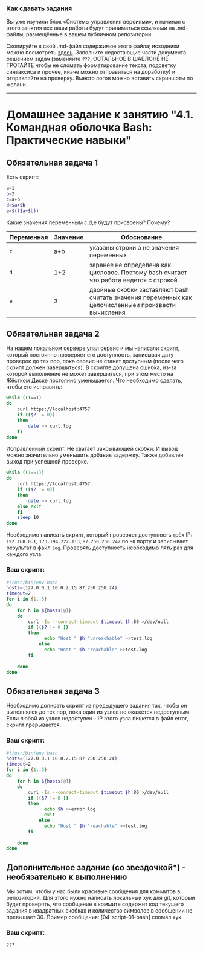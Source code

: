 ### Как сдавать задания

Вы уже изучили блок «Системы управления версиями», и начиная с этого занятия все ваши работы будут приниматься ссылками на .md-файлы, размещённые в вашем публичном репозитории.

Скопируйте в свой .md-файл содержимое этого файла; исходники можно посмотреть [здесь](https://raw.githubusercontent.com/netology-code/sysadm-homeworks/devsys10/04-script-01-bash/README.md). Заполните недостающие части документа решением задач (заменяйте `???`, ОСТАЛЬНОЕ В ШАБЛОНЕ НЕ ТРОГАЙТЕ чтобы не сломать форматирование текста, подсветку синтаксиса и прочее, иначе можно отправиться на доработку) и отправляйте на проверку. Вместо логов можно вставить скриншоты по желани.

---


# Домашнее задание к занятию "4.1. Командная оболочка Bash: Практические навыки"

## Обязательная задача 1

Есть скрипт:
```bash
a=1
b=2
c=a+b
d=$a+$b
e=$(($a+$b))
```

Какие значения переменным c,d,e будут присвоены? Почему?

| Переменная  | Значение | Обоснование |
| ------------- | ------------- | ------------- |
| `c`  | a+b  | указаны строки а не значения переменных |
| `d`  | 1+2  | заранее не определена как цисловое. Поэтому bash считает что работа ведется с строкой |
| `e`  | 3  | двойные скобки заставляют bash считать значения переменных как целочисленныеи произвести вычисления |


## Обязательная задача 2
На нашем локальном сервере упал сервис и мы написали скрипт, который постоянно проверяет его доступность, записывая дату проверок до тех пор, пока сервис не станет доступным (после чего скрипт должен завершиться). В скрипте допущена ошибка, из-за которой выполнение не может завершиться, при этом место на Жёстком Диске постоянно уменьшается. Что необходимо сделать, чтобы его исправить:
```bash
while ((1==1)
do
	curl https://localhost:4757
	if (($? != 0))
	then
		date >> curl.log
	fi
done
```
Исправленный скрипт. Не хватает закрывающей скобки. И вывод можно значительно уменьшить добавив задержку. Также добавлен выход при успешной проверке. 

```bash
while ((1==1))
do
	curl https://localhost:4757
	if (($? != 0))
	then
		date >> curl.log
	else exit	
	fi
	sleep 10
done
```

Необходимо написать скрипт, который проверяет доступность трёх IP: `192.168.0.1`, `173.194.222.113`, `87.250.250.242` по `80` порту и записывает результат в файл `log`. Проверять доступность необходимо пять раз для каждого узла.

### Ваш скрипт:
```bash
#!/usr/bin/env bash
hosts=(127.0.0.1 10.0.2.15 87.250.250.24)
timeout=2
for i in {1..5}
do
    for h in ${hosts[@]}
    do
        curl -Is --connect-timeout $timeout $h:80 >/dev/null
        if (($? != 0 )) 
        then
              echo "Host " $h "unreachable" >>test.log      
            else
              echo "Host " $h "reachable" >>test.log
        fi
        
    done
done
```

## Обязательная задача 3
Необходимо дописать скрипт из предыдущего задания так, чтобы он выполнялся до тех пор, пока один из узлов не окажется недоступным. Если любой из узлов недоступен - IP этого узла пишется в файл error, скрипт прерывается.

### Ваш скрипт:
```bash
#!/usr/bin/env bash
hosts=(127.0.0.1 10.0.2.15 87.250.250.24)
timeout=2
for i in {1..5}
do
    for h in ${hosts[@]}
    do
        curl -Is --connect-timeout $timeout $h:80 >/dev/null
        if (($? != 0 )) 
        then
              echo $h >>error.log
              exit      
            else
              echo "Host " $h "reachable" >>test.log
        fi
        
    done
done
```

## Дополнительное задание (со звездочкой*) - необязательно к выполнению

Мы хотим, чтобы у нас были красивые сообщения для коммитов в репозиторий. Для этого нужно написать локальный хук для git, который будет проверять, что сообщение в коммите содержит код текущего задания в квадратных скобках и количество символов в сообщении не превышает 30. Пример сообщения: \[04-script-01-bash\] сломал хук.

### Ваш скрипт:
```bash
???
```

